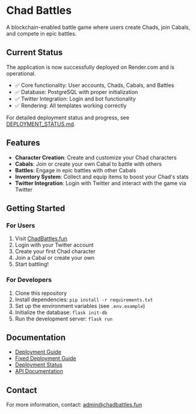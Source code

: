 # Chad Battles

A blockchain-enabled battle game where users create Chads, join Cabals, and compete in epic battles.

## Current Status

The application is now successfully deployed on Render.com and is operational.

- ✅ Core functionality: User accounts, Chads, Cabals, and Battles
- ✅ Database: PostgreSQL with proper initialization
- ✅ Twitter Integration: Login and bot functionality
- ✅ Rendering: All templates working correctly

For detailed deployment status and progress, see [DEPLOYMENT_STATUS.md](DEPLOYMENT_STATUS.md).

## Features

- **Character Creation**: Create and customize your Chad characters
- **Cabals**: Join or create your own Cabal to battle with others
- **Battles**: Engage in epic battles with other Cabals
- **Inventory System**: Collect and equip items to boost your Chad's stats
- **Twitter Integration**: Login with Twitter and interact with the game via Twitter

## Getting Started

### For Users

1. Visit [ChadBattles.fun](https://chadbattles.fun)
2. Login with your Twitter account
3. Create your first Chad character
4. Join a Cabal or create your own
5. Start battling!

### For Developers

1. Clone this repository
2. Install dependencies: `pip install -r requirements.txt`
3. Set up the environment variables (see `.env.example`)
4. Initialize the database: `flask init-db`
5. Run the development server: `flask run`

## Documentation

- [Deployment Guide](DEPLOYMENT.md)
- [Fixed Deployment Guide](FIXED_DEPLOYMENT_GUIDE.md)
- [Deployment Status](DEPLOYMENT_STATUS.md)
- [API Documentation](docs/api.md)

## Contact

For more information, contact: admin@chadbattles.fun 